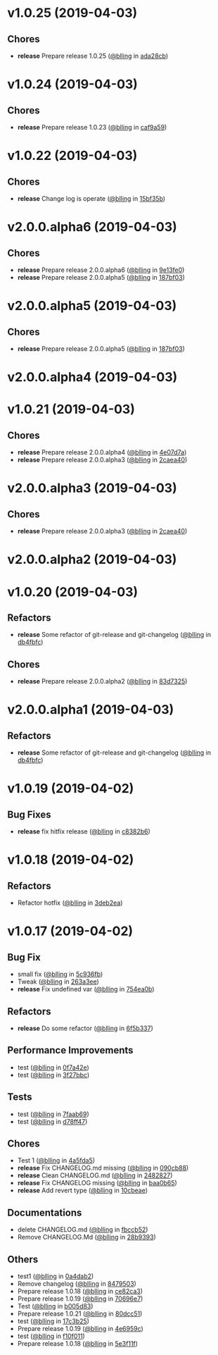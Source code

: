 
v1.0.25 (2019-04-03)
====================


## Chores
* **release** Prepare release 1.0.25 ([@blling](https://rdgit.travelsky.com/users/blling) in [ada28cb](https://rdgit.travelsky.com/projects/DSS/repos/dss_v1_nrts_etl/commits/ada28cb))

v1.0.24 (2019-04-03)
====================


## Chores
* **release** Prepare release 1.0.23 ([@blling](https://rdgit.travelsky.com/users/blling) in [caf9a59](https://rdgit.travelsky.com/projects/DSS/repos/dss_v1_nrts_etl/commits/caf9a59))

v1.0.22 (2019-04-03)
====================


## Chores
* **release** Change log is operate ([@blling](https://rdgit.travelsky.com/users/blling) in [15bf35b](https://rdgit.travelsky.com/projects/DSS/repos/dss_v1_nrts_etl/commits/15bf35b))

v2.0.0.alpha6 (2019-04-03)
==========================


## Chores
* **release** Prepare release 2.0.0.alpha6 ([@blling](https://github.com/blling) in [9e13fe0](https://github.com/dxee/git-release/commit/9e13fe0))
* **release** Prepare release 2.0.0.alpha5 ([@blling](https://github.com/blling) in [187bf03](https://github.com/dxee/git-release/commit/187bf03))

v2.0.0.alpha5 (2019-04-03)
==========================


## Chores
* **release** Prepare release 2.0.0.alpha5 ([@blling](https://github.com/blling) in [187bf03](https://github.com/dxee/git-release/commit/187bf03))

v2.0.0.alpha4 (2019-04-03)
==========================



v1.0.21 (2019-04-03)
====================


## Chores
* **release** Prepare release 2.0.0.alpha4 ([@blling](https://github.com/blling) in [4e07d7a](https://github.com/dxee/git-release/commit/4e07d7a))
* **release** Prepare release 2.0.0.alpha3 ([@blling](https://github.com/blling) in [2caea40](https://github.com/dxee/git-release/commit/2caea40))

v2.0.0.alpha3 (2019-04-03)
==========================


## Chores
* **release** Prepare release 2.0.0.alpha3 ([@blling](https://github.com/blling) in [2caea40](https://github.com/dxee/git-release/commit/2caea40))

v2.0.0.alpha2 (2019-04-03)
==========================



v1.0.20 (2019-04-03)
====================


## Refactors
* **release** Some refactor of git-release and git-changelog ([@blling](https://github.com/blling) in [db4fbfc](https://github.com/dxee/git-release/commit/db4fbfc))

## Chores
* **release** Prepare release 2.0.0.alpha2 ([@blling](https://github.com/blling) in [83d7325](https://github.com/dxee/git-release/commit/83d7325))

v2.0.0.alpha1 (2019-04-03)
==========================


## Refactors
* **release** Some refactor of git-release and git-changelog ([@blling](https://github.com/blling) in [db4fbfc](https://github.com/dxee/git-release/commit/db4fbfc))

v1.0.19 (2019-04-02)
====================


## Bug Fixes
* **release** fix hitfix release ([@blling](https://github.com/blling) in [c8382b6](https://github.com/dxee/git-release/commit/c8382b6))

v1.0.18 (2019-04-02)
====================


## Refactors
* Refactor hotfix ([@blling](https://github.com/blling) in [3deb2ea](https://github.com/dxee/git-release/commit/3deb2ea))

v1.0.17 (2019-04-02)
====================


## Bug Fix
* small fix ([@blling](https://github.com/blling) in [5c936fb](https://github.com/dxee/git-release/commit/5c936fb))
* Tweak ([@blling](https://github.com/blling) in [263a3ee](https://github.com/dxee/git-release/commit/263a3ee))
* **release** Fix undefined var ([@blling](https://github.com/blling) in [754ea0b](https://github.com/dxee/git-release/commit/754ea0b))

## Refactors
* **release** Do some refactor ([@blling](https://github.com/blling) in [6f5b337](https://github.com/dxee/git-release/commit/6f5b337))

## Performance Improvements
* test ([@blling](https://github.com/blling) in [0f7a42e](https://github.com/dxee/git-release/commit/0f7a42e))
* test ([@blling](https://github.com/blling) in [3f27bbc](https://github.com/dxee/git-release/commit/3f27bbc))

## Tests
* test ([@blling](https://github.com/blling) in [7faab69](https://github.com/dxee/git-release/commit/7faab69))
* test ([@blling](https://github.com/blling) in [d78ff47](https://github.com/dxee/git-release/commit/d78ff47))

## Chores
* Test 1 ([@blling](https://github.com/blling) in [4a5fda5](https://github.com/dxee/git-release/commit/4a5fda5))
* **release** Fix CHANGELOG.md missing ([@blling](https://github.com/blling) in [090cb88](https://github.com/dxee/git-release/commit/090cb88))
* **release** Clean CHANGELOG.md ([@blling](https://github.com/blling) in [2482827](https://github.com/dxee/git-release/commit/2482827))
* **release** Fix CHANGELOG missing ([@blling](https://github.com/blling) in [baa0b65](https://github.com/dxee/git-release/commit/baa0b65))
* **release** Add revert type ([@blling](https://github.com/blling) in [10cbeae](https://github.com/dxee/git-release/commit/10cbeae))

## Documentations
* delete CHANGELOG.md ([@blling](https://github.com/blling) in [fbccb52](https://github.com/dxee/git-release/commit/fbccb52))
* Remove CHANGELOG.Md ([@blling](https://github.com/blling) in [28b9393](https://github.com/dxee/git-release/commit/28b9393))

## Others
* test1 ([@blling](https://github.com/blling) in [0a4dab2](https://github.com/dxee/git-release/commit/0a4dab2))
* Remove changelog ([@blling](https://github.com/blling) in [8479503](https://github.com/dxee/git-release/commit/8479503))
* Prepare release 1.0.18 ([@blling](https://github.com/blling) in [ce82ca3](https://github.com/dxee/git-release/commit/ce82ca3))
* Prepare release 1.0.19 ([@blling](https://github.com/blling) in [70696e7](https://github.com/dxee/git-release/commit/70696e7))
* Test ([@blling](https://github.com/blling) in [b005d83](https://github.com/dxee/git-release/commit/b005d83))
* Prepare release 1.0.21 ([@blling](https://github.com/blling) in [80dcc51](https://github.com/dxee/git-release/commit/80dcc51))
* test ([@blling](https://github.com/blling) in [17c3b25](https://github.com/dxee/git-release/commit/17c3b25))
* Prepare release 1.0.19 ([@blling](https://github.com/blling) in [4e6959c](https://github.com/dxee/git-release/commit/4e6959c))
* test ([@blling](https://github.com/blling) in [f10f011](https://github.com/dxee/git-release/commit/f10f011))
* Prepare release 1.0.18 ([@blling](https://github.com/blling) in [5e3f11f](https://github.com/dxee/git-release/commit/5e3f11f))
